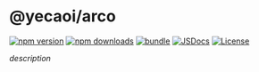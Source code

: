 # @yecaoi/arco

[![npm version][npm-version-src]][npm-version-href]
[![npm downloads][npm-downloads-src]][npm-downloads-href]
[![bundle][bundle-src]][bundle-href]
[![JSDocs][jsdocs-src]][jsdocs-href]
[![License][license-src]][license-href]

_description_

<!-- ## License

[MIT](./LICENSE) License © [Anthony Fu](https://github.com/antfu) -->

<!-- Badges -->

[npm-version-src]: https://img.shields.io/npm/v/@yecaoi/arco?style=flat&colorA=080f12&colorB=1fa669
[npm-version-href]: https://npmjs.com/package/@yecaoi/arco
[npm-downloads-src]: https://img.shields.io/npm/dm/@yecaoi/arco?style=flat&colorA=080f12&colorB=1fa669
[npm-downloads-href]: https://npmjs.com/package/@yecaoi/arco
[bundle-src]: https://img.shields.io/bundlephobia/minzip/@yecaoi/arco?style=flat&colorA=080f12&colorB=1fa669&label=minzip
[bundle-href]: https://bundlephobia.com/result?p=@yecaoi/arco
[license-src]: https://img.shields.io/github/license/antfu/@yecaoi/arco.svg?style=flat&colorA=080f12&colorB=1fa669
[license-href]: https://github.com/antfu/@yecaoi/arco/blob/main/LICENSE
[jsdocs-src]: https://img.shields.io/badge/jsdocs-reference-080f12?style=flat&colorA=080f12&colorB=1fa669
[jsdocs-href]: https://www.jsdocs.io/package/@yecaoi/arco
